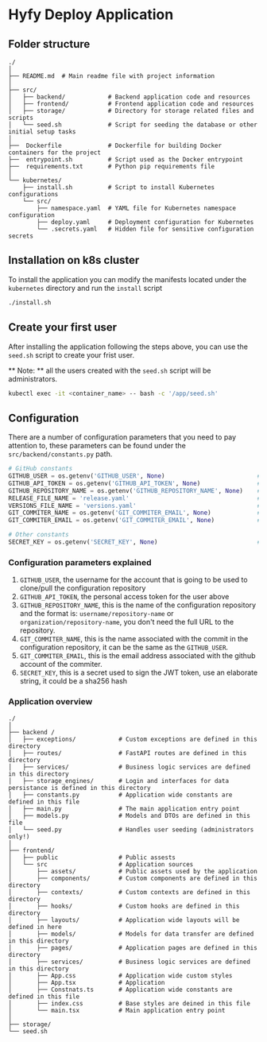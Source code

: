 # Hyfy Deploy Application

## Folder structure
```
./
│
├── README.md  # Main readme file with project information
│
├── src/
│   ├── backend/            # Backend application code and resources
│   ├── frontend/           # Frontend application code and resources
│   ├── storage/            # Directory for storage related files and scripts
│   └── seed.sh             # Script for seeding the database or other initial setup tasks
│
├──  Dockerfile             # Dockerfile for building Docker containers for the project
├──  entrypoint.sh          # Script used as the Docker entrypoint
├──  requirements.txt       # Python pip requirements file
│
└── kubernetes/
    ├── install.sh          # Script to install Kubernetes configurations
    └── src/
        ├── namespace.yaml  # YAML file for Kubernetes namespace configuration
        ├── deploy.yaml     # Deployment configuration for Kubernetes
        └── .secrets.yaml   # Hidden file for sensitive configuration secrets
```

## Installation on k8s cluster
To install the application you can modify the manifests located under the `kubernetes` directory and run the `install` script

```bash
./install.sh
```

## Create your first user
After installing the application following the steps above, you can use the `seed.sh` script to create your frist user.

** Note: ** all the users created with the `seed.sh` script will be administrators.

```bash
kubectl exec -it <container_name> -- bash -c '/app/seed.sh'
```

## Configuration
There are a number of configuration parameters that you need to pay attention to, these parameters can be found under the `src/backend/constants.py` path.

```python
# GitHub constants
GITHUB_USER = os.getenv('GITHUB_USER', None)                          # GitHub username, used to clone the repository
GITHUB_API_TOKEN = os.getenv('GITHUB_API_TOKEN', None)                # GitHub API token, used to authenticate with the GitHub API
GITHUB_REPOSITORY_NAME = os.getenv('GITHUB_REPOSITORY_NAME', None)    # GitHub repository name, used to clone the repository
RELEASE_FILE_NAME = 'release.yaml'                                    # Release file name
VERSIONS_FILE_NAME = 'versions.yaml'                                  # Versions file name
GIT_COMMITER_NAME = os.getenv('GIT_COMMITER_EMAIL', None)             # Git commiter name
GIT_COMMITER_EMAIL = os.getenv('GIT_COMMITER_EMAIL', None)            # Git commiter email

# Other constants
SECRET_KEY = os.getenv('SECRET_KEY', None)                            # Secret key used to sign the JWT token
```

### Configuration parameters explained
1. `GITHUB_USER`, the username for the account that is going to be used to clone/pull the configuration repository
2. `GITHUB_API_TOKEN`, the personal access token for the user above
3. `GITHUB_REPOSITORY_NAME`, this is the name of the configuration repository and the format is: `username/repository-name` or `organization/repository-name`, you don't need the full URL to the repository.
4. `GIT_COMMITER_NAME`, this is the name associated with the commit in the configuration repository, it can be the same as the `GITHUB_USER`.
5. `GIT_COMMITER_EMAIL`, this is the email address associated with the github account of the commiter.
6. `SECRET_KEY`, this is a secret used to sign the JWT token, use an elaborate string, it could be a sha256 hash

### Application overview 
```
./
│
├── backend /
│   ├── exceptions/            # Custom exceptions are defined in this directory
│   ├── routes/                # FastAPI routes are defined in this directory
│   ├── services/              # Business logic services are defined in this directory
│   ├── storage_engines/       # Login and interfaces for data persistance is defined in this directory
│   ├── constants.py           # Application wide constants are defined in this file
│   ├── main.py                # The main application entry point
│   ├── models.py              # Models and DTOs are defined in this file
│   └── seed.py                # Handles user seeding (administrators only!)
│
├── frontend/
│   ├── public                 # Public assests
│   └── src                    # Application sources
│       ├── assets/            # Public assets used by the application
│       ├── components/        # Custom components are defined in this directory
│       ├── contexts/          # Custom contexts are defined in this directory
│       ├── hooks/             # Custom hooks are defined in this directory
│       ├── layouts/           # Application wide layouts will be defined in here
│       ├── models/            # Models for data transfer are defined in this directory
│       ├── pages/             # Application pages are defined in this directory
│       ├── services/          # Business logic services are defined in this directory
│       ├── App.css            # Application wide custom styles
│       ├── App.tsx            # Application
│       ├── Constnats.ts       # Application wide constants are defined in this file
│       ├── index.css          # Base styles are deined in this file
│       └── main.tsx           # Main application entry point
│
├── storage/
└── seed.sh
```